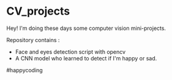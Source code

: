 # CV_projects


Hey! I'm doing these days some computer vision mini-projects.

Repository contains :
- Face and eyes detection script with opencv
- A CNN model who learned to detect if I'm happy or sad.

#happycoding

